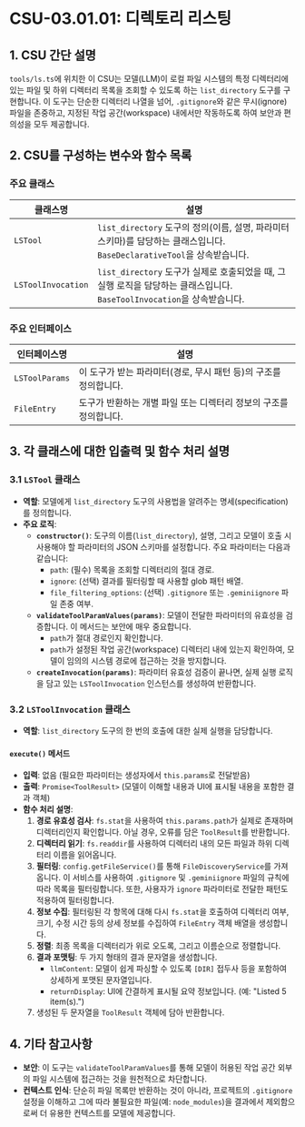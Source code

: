 # CSU-03.01.01: 디렉토리 리스팅

## 1. CSU 간단 설명

`tools/ls.ts`에 위치한 이 CSU는 모델(LLM)이 로컬 파일 시스템의 특정 디렉터리에 있는 파일 및 하위 디렉터리 목록을 조회할 수 있도록 하는 `list_directory` 도구를 구현합니다. 이 도구는 단순한 디렉터리 나열을 넘어, `.gitignore`와 같은 무시(ignore) 파일을 존중하고, 지정된 작업 공간(workspace) 내에서만 작동하도록 하여 보안과 편의성을 모두 제공합니다.

## 2. CSU를 구성하는 변수와 함수 목록

### 주요 클래스

| 클래스명           | 설명                                                                                                                     |
| ------------------ | ------------------------------------------------------------------------------------------------------------------------ |
| `LSTool`           | `list_directory` 도구의 정의(이름, 설명, 파라미터 스키마)를 담당하는 클래스입니다. `BaseDeclarativeTool`을 상속받습니다. |
| `LSToolInvocation` | `list_directory` 도구가 실제로 호출되었을 때, 그 실행 로직을 담당하는 클래스입니다. `BaseToolInvocation`을 상속받습니다. |

### 주요 인터페이스

| 인터페이스명   | 설명                                                              |
| -------------- | ----------------------------------------------------------------- |
| `LSToolParams` | 이 도구가 받는 파라미터(경로, 무시 패턴 등)의 구조를 정의합니다.  |
| `FileEntry`    | 도구가 반환하는 개별 파일 또는 디렉터리 정보의 구조를 정의합니다. |

## 3. 각 클래스에 대한 입출력 및 함수 처리 설명

### 3.1 `LSTool` 클래스

- **역할**: 모델에게 `list_directory` 도구의 사용법을 알려주는 명세(specification)를 정의합니다.
- **주요 로직**:
  - **`constructor()`**: 도구의 이름(`list_directory`), 설명, 그리고 모델이 호출 시 사용해야 할 파라미터의 JSON 스키마를 설정합니다. 주요 파라미터는 다음과 같습니다:
    - `path`: (필수) 목록을 조회할 디렉터리의 절대 경로.
    - `ignore`: (선택) 결과를 필터링할 때 사용할 glob 패턴 배열.
    - `file_filtering_options`: (선택) `.gitignore` 또는 `.geminiignore` 파일 존중 여부.
  - **`validateToolParamValues(params)`**: 모델이 전달한 파라미터의 유효성을 검증합니다. 이 메서드는 보안에 매우 중요합니다.
    - `path`가 절대 경로인지 확인합니다.
    - `path`가 설정된 작업 공간(workspace) 디렉터리 내에 있는지 확인하여, 모델이 임의의 시스템 경로에 접근하는 것을 방지합니다.
  - **`createInvocation(params)`**: 파라미터 유효성 검증이 끝나면, 실제 실행 로직을 담고 있는 `LSToolInvocation` 인스턴스를 생성하여 반환합니다.

### 3.2 `LSToolInvocation` 클래스

- **역할**: `list_directory` 도구의 한 번의 호출에 대한 실제 실행을 담당합니다.

#### `execute()` 메서드

- **입력**: 없음 (필요한 파라미터는 생성자에서 `this.params`로 전달받음)
- **출력**: `Promise<ToolResult>` (모델이 이해할 내용과 UI에 표시될 내용을 포함한 결과 객체)
- **함수 처리 설명**:
  1.  **경로 유효성 검사**: `fs.stat`을 사용하여 `this.params.path`가 실제로 존재하며 디렉터리인지 확인합니다. 아닐 경우, 오류를 담은 `ToolResult`를 반환합니다.
  2.  **디렉터리 읽기**: `fs.readdir`를 사용하여 디렉터리 내의 모든 파일과 하위 디렉터리 이름을 읽어옵니다.
  3.  **필터링**: `config.getFileService()`를 통해 `FileDiscoveryService`를 가져옵니다. 이 서비스를 사용하여 `.gitignore` 및 `.geminiignore` 파일의 규칙에 따라 목록을 필터링합니다. 또한, 사용자가 `ignore` 파라미터로 전달한 패턴도 적용하여 필터링합니다.
  4.  **정보 수집**: 필터링된 각 항목에 대해 다시 `fs.stat`을 호출하여 디렉터리 여부, 크기, 수정 시간 등의 상세 정보를 수집하여 `FileEntry` 객체 배열을 생성합니다.
  5.  **정렬**: 최종 목록을 디렉터리가 위로 오도록, 그리고 이름순으로 정렬합니다.
  6.  **결과 포맷팅**: 두 가지 형태의 결과 문자열을 생성합니다.
      - `llmContent`: 모델이 쉽게 파싱할 수 있도록 `[DIR]` 접두사 등을 포함하여 상세하게 포맷된 문자열입니다.
      - `returnDisplay`: UI에 간결하게 표시될 요약 정보입니다. (예: "Listed 5 item(s).")
  7.  생성된 두 문자열을 `ToolResult` 객체에 담아 반환합니다.

## 4. 기타 참고사항

- **보안**: 이 도구는 `validateToolParamValues`를 통해 모델이 허용된 작업 공간 외부의 파일 시스템에 접근하는 것을 원천적으로 차단합니다.
- **컨텍스트 인식**: 단순히 파일 목록만 반환하는 것이 아니라, 프로젝트의 `.gitignore` 설정을 이해하고 그에 따라 불필요한 파일(예: `node_modules`)을 결과에서 제외함으로써 더 유용한 컨텍스트를 모델에 제공합니다.
